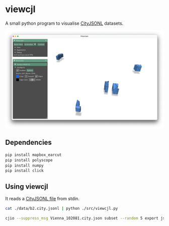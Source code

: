 # viewcjl

A small python program to visualise [CityJSONL](https://cityjson.org/cityjsonl) datasets.

![](demo.png)

## Dependencies

```bash
pip install mapbox_earcut
pip install polyscope
pip install numpy
pip install click
```

## Using viewcjl

It reads a [CityJSONL file](https://cityjson.org/cityjsonl) from stdin.

```bash
cat ./data/b2.city.jsonl | python ./src/viewcjl.py
```

```bash
cjio --suppress_msg Vienna_102081.city.json subset --random 5 export jsonl stdout | python ./src/viewcjl.py --lod_filter 2
```


